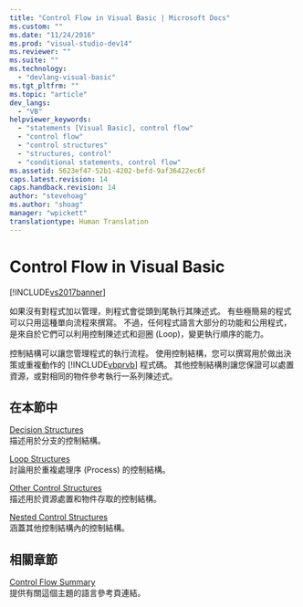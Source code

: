```yaml
---
title: "Control Flow in Visual Basic | Microsoft Docs"
ms.custom: ""
ms.date: "11/24/2016"
ms.prod: "visual-studio-dev14"
ms.reviewer: ""
ms.suite: ""
ms.technology: 
  - "devlang-visual-basic"
ms.tgt_pltfrm: ""
ms.topic: "article"
dev_langs: 
  - "VB"
helpviewer_keywords: 
  - "statements [Visual Basic], control flow"
  - "control flow"
  - "control structures"
  - "structures, control"
  - "conditional statements, control flow"
ms.assetid: 5623ef47-52b1-4202-befd-9af36422ec6f
caps.latest.revision: 14
caps.handback.revision: 14
author: "stevehoag"
ms.author: "shoag"
manager: "wpickett"
translationtype: Human Translation
---
```

# Control Flow in Visual Basic
[!INCLUDE[vs2017banner](../../../../csharp/includes/vs2017banner.md)]

如果沒有對程式加以管理，則程式會從頭到尾執行其陳述式。  有些極簡易的程式可以只用這種單向流程來撰寫。  不過，任何程式語言大部分的功能和公用程式，是來自於它們可以利用控制陳述式和迴圈 \(Loop\)，變更執行順序的能力。  
  
 控制結構可以讓您管理程式的執行流程。  使用控制結構，您可以撰寫用於做出決策或重複動作的 [!INCLUDE[vbprvb](../../../../csharp/programming-guide/concepts/linq/includes/vbprvb_md.md)] 程式碼。  其他控制結構則讓您保證可以處置資源，或對相同的物件參考執行一系列陳述式。  
  
## 在本節中  
 [Decision Structures](../../../../visual-basic/programming-guide/language-features/control-flow/decision-structures.md)  
 描述用於分支的控制結構。  
  
 [Loop Structures](../../../../visual-basic/programming-guide/language-features/control-flow/loop-structures.md)  
 討論用於重複處理序 \(Process\) 的控制結構。  
  
 [Other Control Structures](../../../../visual-basic/programming-guide/language-features/control-flow/other-control-structures.md)  
 描述用於資源處置和物件存取的控制結構。  
  
 [Nested Control Structures](../../../../visual-basic/programming-guide/language-features/control-flow/nested-control-structures.md)  
 涵蓋其他控制結構內的控制結構。  
  
## 相關章節  
 [Control Flow Summary](../../../../visual-basic/language-reference/keywords/control-flow-summary.md)  
 提供有關這個主題的語言參考頁連結。